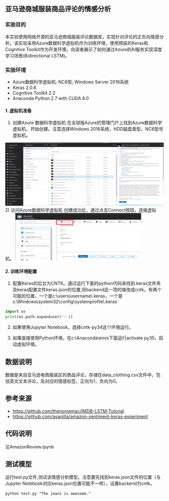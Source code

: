 ## 亚马逊商城服装商品评论的情感分析
### 实验目的
本实验使用网络开源的亚马逊商城服装评论数据库，实现针对评论的正负向情感分析。该实验采用Azure数据科学虚拟机作为训练环境，使用预装的Keras和Cognitive Toolkit作为开发环境，向读者展示了如何通过Azure的AI服务实现深度学习场景(Bidirectional LSTM)。
### 实验环境
- Azure数据科学虚拟机: NC6型; Windows Server 2016系统
- Keras 2.0.8
- Cognitive Toolkit 2.2
- Anaconda Python 2.7 with CUDA 8.0



#### 1. 虚拟机准备
1) 创建Azure 数据科学虚拟机
在全球版Azure的管理门户上找到Azure数据科学虚拟机，开始创建。注意选择Windows 2016系统，HDD磁盘类型，NC6型号虚拟机。
<img src="image/AzureDSVMsearch.png" width="600" height="200" />
​
2) 访问Azure数据科学虚拟机
创建成功后，通过点击Connect按钮，连接虚拟机。
<img src="image/AzureDSVMconnect.png" width="400" height="150" />

#### 2. 训练环境配置
1) 配置Keras的后台为CNTK。通过运行下面的python代码来找到.keras文件夹及keras配置文件keras.json的位置,将backend这一项的值改成cntk。有两个可能的位置，一个是c:\users\username\\.keras，一个是c:\Windows\system32\config\systemprofile\\.keras
```Python
import os
print(os.path.expanduser('~'))
```
2) 如果使用Jupyter Notebook，选择cntk-py34这个环境运行。

3) 如果直接使用Python环境，在c:\Anaconda\envs下面运行activate py35，启动虚拟环境。

## 数据说明
数据是来自亚马逊电商服装区的商品评论，存储在data_clothing.csv文件中，包括英文文本评论，及对应的情感标签，正向为1，负向为0。

## 参考来源
- https://github.com/thenomemac/IMDB-LSTM-Tutorial
- https://github.com/asanilta/amazon-sentiment-keras-experiment

## 代码说明
见AmazonReview.ipynb

## 测试模型
运行test.py文件,测试该情感分析模型。注意要先找到keras.json文件的位置（与Jupyter Notebook对应keras.json位置可能不一样），设置backend为cntk。
```
python test.py "The jeans is awesome."
```

 